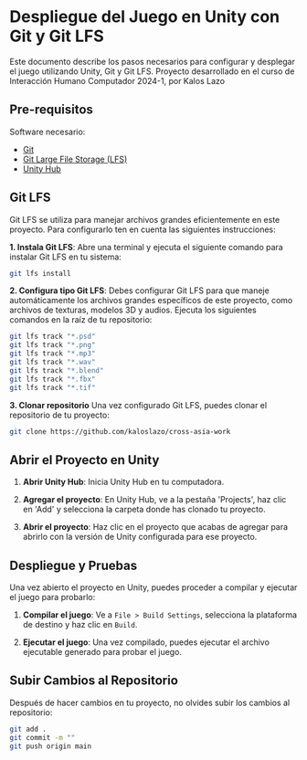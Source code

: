 # Despliegue del Juego en Unity con Git y Git LFS

Este documento describe los pasos necesarios para configurar y desplegar el juego utilizando Unity, Git y Git LFS. Proyecto desarrollado en el curso de Interacción Humano Computador 2024-1, por Kalos Lazo

## Pre-requisitos

Software necesario:
- [Git](https://git-scm.com/downloads)
- [Git Large File Storage (LFS)](https://git-lfs.github.com/)
- [Unity Hub](https://unity.com/download)

## Git LFS

Git LFS se utiliza para manejar archivos grandes eficientemente en este proyecto. Para configurarlo ten en cuenta las siguientes instrucciones:

**1. Instala Git LFS**:
Abre una terminal y ejecuta el siguiente comando para instalar Git LFS en tu sistema:
```bash
git lfs install
```

**2. Configura tipo Git LFS**:
Debes configurar Git LFS para que maneje automáticamente los archivos grandes específicos de este proyecto, como archivos de texturas, modelos 3D y audios. Ejecuta los siguientes comandos en la raíz de tu repositorio:

```bash
git lfs track "*.psd"
git lfs track "*.png"
git lfs track "*.mp3"
git lfs track "*.wav"
git lfs track "*.blend"
git lfs track "*.fbx"
git lfs track "*.tif"
```

**3. Clonar repositorio**
Una vez configurado Git LFS, puedes clonar el repositorio de tu proyecto:

```bash
git clone https://github.com/kaloslazo/cross-asia-work
```

## Abrir el Proyecto en Unity

1. **Abrir Unity Hub**:
   Inicia Unity Hub en tu computadora.

2. **Agregar el proyecto**:
   En Unity Hub, ve a la pestaña 'Projects', haz clic en 'Add' y selecciona la carpeta donde has clonado tu proyecto.

3. **Abrir el proyecto**:
   Haz clic en el proyecto que acabas de agregar para abrirlo con la versión de Unity configurada para ese proyecto.

## Despliegue y Pruebas

Una vez abierto el proyecto en Unity, puedes proceder a compilar y ejecutar el juego para probarlo:

1. **Compilar el juego**:
   Ve a `File > Build Settings`, selecciona la plataforma de destino y haz clic en `Build`.

2. **Ejecutar el juego**:
   Una vez compilado, puedes ejecutar el archivo ejecutable generado para probar el juego.

## Subir Cambios al Repositorio

Después de hacer cambios en tu proyecto, no olvides subir los cambios al repositorio:

```bash
git add .
git commit -m ""
git push origin main
```
